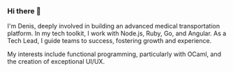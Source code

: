 ### Hi there 👋

I'm Denis, deeply involved in building an advanced medical transportation platform. In my tech toolkit, I work with Node.js, Ruby, Go, and Angular. As a Tech Lead, I guide teams to success, fostering growth and experience.

My interests include functional programming, particularly with OCaml, and the creation of exceptional UI/UX.
